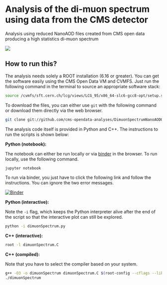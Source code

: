 # Analysis of the di-muon spectrum using data from the CMS detector

Analysis using reduced NanoAOD files created from CMS open data producing a high statistics di-muon spectrum

![](dimuonSpectrum.png)

## How to run this?

The analysis needs solely a ROOT installation (6.16 or greater). You can get the software easily using the CMS Open Data VM and CVMFS. Just run the following command in the terminal to source an appropriate software stack:

```bash
source /cvmfs/sft.cern.ch/lcg/views/LCG_95/x86_64-slc6-gcc8-opt/setup.sh
```

To download the files, you can either use `git` with the following command or download them directly via the web browser.

```bash
git clone git://github.com/cms-opendata-analyses/DimuonSpectrumNanoAODOutreachAnalysis -b v1.4
```

The analysis code itself is provided in Python and C++. The instructions to run the scripts is shown below:

**Python (notebook):**

The notebook can either be run locally or via [binder](https://mybinder.org/) in the browser. To run locally, use the following command.

```bash
jupyter notebook
```

To run via binder, you just have to click the following link and follow the instructions. You can ignore the two error messages.

[![Binder](https://mybinder.org/badge_logo.svg)](https://mybinder.org/v2/gh/cms-opendata-analyses/DimuonSpectrumNanoAODOutreachAnalysis/v1.4)

**Python (interactive):**

Note the `-i` flag, which keeps the Python interpreter alive after the end of the script so that the interactive plot can still be explored.

```bash
python -i dimuonSpectrum.py
```

**C++ (interactive):**

```bash
root -l dimuonSpectrum.C
```

**C++ (compiled):**

Note that you have to select the compiler based on your system.

```bash
g++ -O3 -o dimuonSpectrum dimuonSpectrum.C $(root-config --cflags --libs)
./dimuonSpectrum
```
